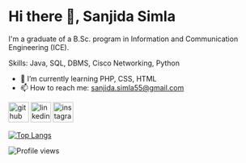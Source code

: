 # Hi there 👋, Sanjida Simla


 I'm a graduate of a B.Sc. program in Information and Communication Engineering (ICE).

Skills: Java, SQL, DBMS, Cisco Networking, Python

- 🌱 I’m currently learning PHP, CSS, HTML 
- 📫 How to reach me: sanjida.simla55@gmail.com 


[<img src='https://cdn.jsdelivr.net/npm/simple-icons@3.0.1/icons/github.svg' alt='github' height='40'>](https://github.com/https://github.com/SanjidaSimla)  [<img src='https://cdn.jsdelivr.net/npm/simple-icons@3.0.1/icons/linkedin.svg' alt='linkedin' height='40'>](https://www.linkedin.com/in/https://www.linkedin.com/in/sanjida-simla-5b866a1b1//)  [<img src='https://cdn.jsdelivr.net/npm/simple-icons@3.0.1/icons/instagram.svg' alt='instagram' height='40'>](https://www.instagram.com/https://www.instagram.com/sanjida_simla//)  

[![Top Langs](https://github-readme-stats.vercel.app/api/top-langs/?username=https://github.com/SanjidaSimla)](https://github.com/anuraghazra/github-readme-stats)

![Profile views](https://gpvc.arturio.dev/https://github.com/SanjidaSimla)  
